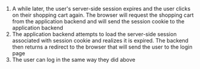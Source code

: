1. A while later, the user's server-side session expires and the user clicks on their shopping cart again. The browser will request the shopping cart from the application backend and will send the session cookie to the application backend
1. The application backend attempts to load the server-side session associated with session cookie and realizes it is expired. The backend then returns a redirect to the browser that will send the user to the login page
1. The user can log in the same way they did above